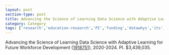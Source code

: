 ```yaml
---
layout: post
section-type: post
title: Advancing the Science of Learning Data Science with Adaptive Learning for Future Workforce Development (DataWhys)
category: Category
tags: ['research','education-research','PI','funding','datawhys','its','nlp','discourse','data-science','machine-learning','programming','statistics']
---
```

Advancing the Science of Learning Data Science with Adaptive Learning for Future Workforce Development ([1918751](https://nsf.gov/awardsearch/showAward?AWD_ID=1918751&HistoricalAwards=false)), 2020-2024. PI. $3,439,035.